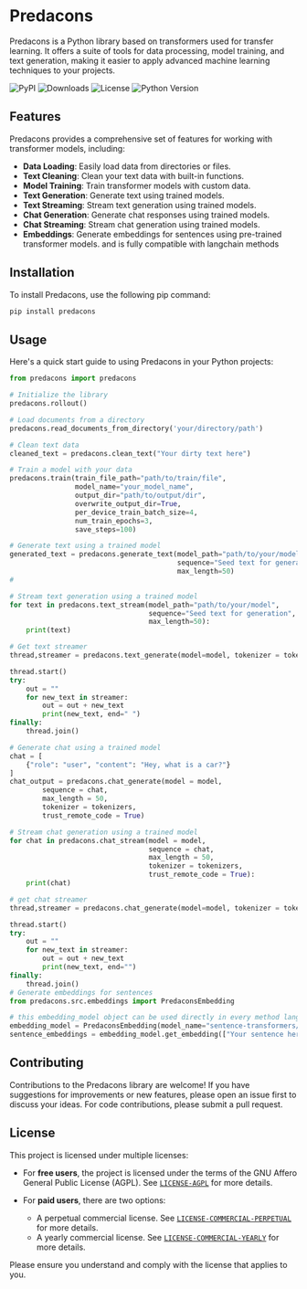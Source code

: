 # Predacons
Predacons is a Python library based on transformers used for transfer learning. It offers a suite of tools for data processing, model training, and text generation, making it easier to apply advanced machine learning techniques to your projects.

![PyPI](https://img.shields.io/pypi/v/predacons)   ![Downloads](https://img.shields.io/pypi/dm/predacons)   ![License](https://img.shields.io/pypi/l/predacons)   ![Python Version](https://img.shields.io/pypi/pyversions/predacons)

## Features
Predacons provides a comprehensive set of features for working with transformer models, including:

- **Data Loading**: Easily load data from directories or files.
- **Text Cleaning**: Clean your text data with built-in functions.
- **Model Training**: Train transformer models with custom data.
- **Text Generation**: Generate text using trained models.
- **Text Streaming**: Stream text generation using trained models.
- **Chat Generation**: Generate chat responses using trained models.
- **Chat Streaming**: Stream chat generation using trained models.
- **Embeddings**: Generate embeddings for sentences using pre-trained transformer models. and is fully compatible with langchain methods


## Installation
To install Predacons, use the following pip command:
```bash
pip install predacons
```

## Usage
Here's a quick start guide to using Predacons in your Python projects:

```python
from predacons import predacons

# Initialize the library
predacons.rollout()

# Load documents from a directory
predacons.read_documents_from_directory('your/directory/path')

# Clean text data
cleaned_text = predacons.clean_text("Your dirty text here")

# Train a model with your data
predacons.train(train_file_path="path/to/train/file",
                model_name="your_model_name",
                output_dir="path/to/output/dir",
                overwrite_output_dir=True,
                per_device_train_batch_size=4,
                num_train_epochs=3,
                save_steps=100)

# Generate text using a trained model
generated_text = predacons.generate_text(model_path="path/to/your/model",
                                         sequence="Seed text for generation",
                                         max_length=50)
# 

# Stream text generation using a trained model
for text in predacons.text_stream(model_path="path/to/your/model",
                                  sequence="Seed text for generation",
                                  max_length=50):
    print(text)

# Get text streamer
thread,streamer = predacons.text_generate(model=model, tokenizer = tokenizer, sequence = seq, max_length=100, temperature=0.1,stream=True)

thread.start()
try:
    out = ""
    for new_text in streamer:
        out = out + new_text
        print(new_text, end=" ")
finally:
    thread.join()

# Generate chat using a trained model
chat = [
    {"role": "user", "content": "Hey, what is a car?"}
]
chat_output = predacons.chat_generate(model = model,
        sequence = chat,
        max_length = 50,
        tokenizer = tokenizers,
        trust_remote_code = True)

# Stream chat generation using a trained model
for chat in predacons.chat_stream(model = model,
                                  sequence = chat,
                                  max_length = 50,
                                  tokenizer = tokenizers,
                                  trust_remote_code = True):
    print(chat)

# get chat streamer
thread,streamer = predacons.chat_generate(model=model, tokenizer = tokenizer, sequence = chat, max_length=500, temperature=0.1,stream=True)

thread.start()
try:
    out = ""
    for new_text in streamer:
        out = out + new_text
        print(new_text, end="")
finally:
    thread.join()
# Generate embeddings for sentences
from predacons.src.embeddings import PredaconsEmbedding

# this embedding_model object can be used directly in every method langchain   
embedding_model = PredaconsEmbedding(model_name="sentence-transformers/paraphrase-MiniLM-L6-v2")
sentence_embeddings = embedding_model.get_embedding(["Your sentence here", "Another sentence here"])
```
## Contributing
Contributions to the Predacons library are welcome! If you have suggestions for improvements or new features, please open an issue first to discuss your ideas. For code contributions, please submit a pull request.

## License

This project is licensed under multiple licenses:

- For **free users**, the project is licensed under the terms of the GNU Affero General Public License (AGPL). See  [`LICENSE-AGPL`](LICENSE-AGPL) for more details.

- For **paid users**, there are two options:
    - A perpetual commercial license. See [`LICENSE-COMMERCIAL-PERPETUAL`](LICENSE-COMMERCIAL-PERPETUAL) for more details.
    - A yearly commercial license. See [`LICENSE-COMMERCIAL-YEARLY`](LICENSE-COMMERCIAL-YEARLY) for more details.

Please ensure you understand and comply with the license that applies to you.

